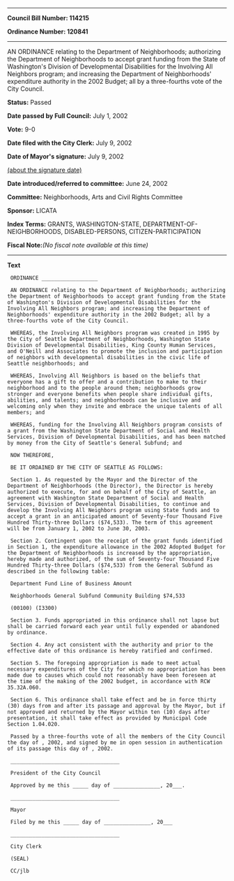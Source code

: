 

********

**Council Bill Number: 114215**
   
**Ordinance Number: 120841**
********

 AN ORDINANCE relating to the Department of Neighborhoods; authorizing the Department of Neighborhoods to accept grant funding from the State of Washington's Division of Developmental Disabilities for the Involving All Neighbors program; and increasing the Department of Neighborhoods' expenditure authority in the 2002 Budget; all by a three-fourths vote of the City Council.

**Status:** Passed
   
**Date passed by Full Council:** July 1, 2002
   
**Vote:** 9-0
   
**Date filed with the City Clerk:** July 9, 2002
   
**Date of Mayor's signature:** July 9, 2002
   
[(about the signature date)](/~public/approvaldate.htm)
   
   
   
**Date introduced/referred to committee:** June 24, 2002
   
**Committee:** Neighborhoods, Arts and Civil Rights Committee
   
**Sponsor:** LICATA
   
   
**Index Terms:** GRANTS, WASHINGTON-STATE, DEPARTMENT-OF-NEIGHBORHOODS, DISABLED-PERSONS, CITIZEN-PARTICIPATION

**Fiscal Note:**_(No fiscal note available at this time)_

********

**Text**
   
```
 ORDINANCE __________________

 AN ORDINANCE relating to the Department of Neighborhoods; authorizing the Department of Neighborhoods to accept grant funding from the State of Washington's Division of Developmental Disabilities for the Involving All Neighbors program; and increasing the Department of Neighborhoods' expenditure authority in the 2002 Budget; all by a three-fourths vote of the City Council.

 WHEREAS, the Involving All Neighbors program was created in 1995 by the City of Seattle Department of Neighborhoods, Washington State Division of Developmental Disabilities, King County Human Services, and O'Neill and Associates to promote the inclusion and participation of neighbors with developmental disabilities in the civic life of Seattle neighborhoods; and

 WHEREAS, Involving All Neighbors is based on the beliefs that everyone has a gift to offer and a contribution to make to their neighborhood and to the people around them; neighborhoods grow stronger and everyone benefits when people share individual gifts, abilities, and talents; and neighborhoods can be inclusive and welcoming only when they invite and embrace the unique talents of all members; and

 WHEREAS, funding for the Involving All Neighbors program consists of a grant from the Washington State Department of Social and Health Services, Division of Developmental Disabilities, and has been matched by money from the City of Seattle's General Subfund; and

 NOW THEREFORE,

 BE IT ORDAINED BY THE CITY OF SEATTLE AS FOLLOWS:

 Section 1. As requested by the Mayor and the Director of the Department of Neighborhoods (the Director), the Director is hereby authorized to execute, for and on behalf of the City of Seattle, an agreement with Washington State Department of Social and Health Services, Division of Developmental Disabilities, to continue and develop the Involving All Neighbors program using State funds and to accept a grant in an anticipated amount of Seventy-four Thousand Five Hundred Thirty-three Dollars ($74,533). The term of this agreement will be from January 1, 2002 to June 30, 2003.

 Section 2. Contingent upon the receipt of the grant funds identified in Section 1, the expenditure allowance in the 2002 Adopted Budget for the Department of Neighborhoods is increased by the appropriation, hereby made and authorized, of the sum of Seventy-four Thousand Five Hundred Thirty-three Dollars ($74,533) from the General Subfund as described in the following table:

 Department Fund Line of Business Amount

 Neighborhoods General Subfund Community Building $74,533

 (00100) (I3300)

 Section 3. Funds appropriated in this ordinance shall not lapse but shall be carried forward each year until fully expended or abandoned by ordinance.

 Section 4. Any act consistent with the authority and prior to the effective date of this ordinance is hereby ratified and confirmed.

 Section 5. The foregoing appropriation is made to meet actual necessary expenditures of the City for which no appropriation has been made due to causes which could not reasonably have been foreseen at the time of the making of the 2002 budget, in accordance with RCW 35.32A.060.

 Section 6. This ordinance shall take effect and be in force thirty (30) days from and after its passage and approval by the Mayor, but if not approved and returned by the Mayor within ten (10) days after presentation, it shall take effect as provided by Municipal Code Section 1.04.020.

 Passed by a three-fourths vote of all the members of the City Council the day of , 2002, and signed by me in open session in authentication of its passage this day of , 2002.

 ___________________________________

 President of the City Council

 Approved by me this _____ day of _______________, 20___.

 ___________________________________

 Mayor

 Filed by me this _____ day of _______________, 20___

 ___________________________________

 City Clerk

 (SEAL)

 CC/jlb

```
